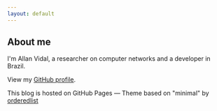 ```yaml
---
layout: default
---
```


<h2>About me</h2>

I'm Allan Vidal, a researcher on computer networks and a developer in Brazil.

View my [GitHub profile](https://github.com/alnvdl).

This blog is hosted on GitHub Pages &mdash; Theme based on "minimal" by <a href="https://github.com/orderedlist">orderedlist</a>
